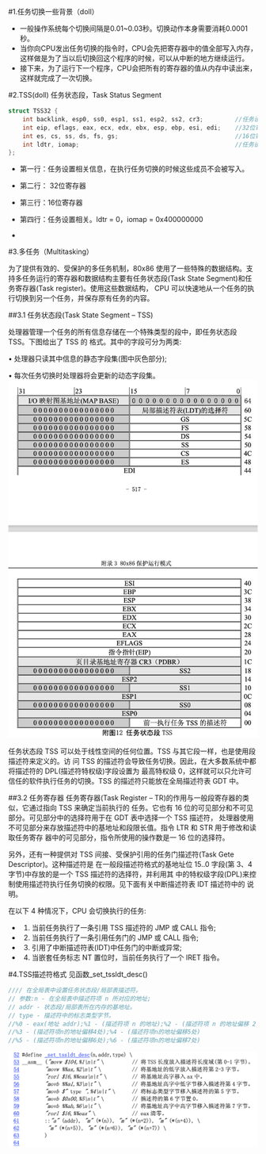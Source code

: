 #1.任务切换一些背景（doll）
* 一般操作系统每个切换间隔是0.01~0.03秒。切换动作本身需要消耗0.0001秒。
* 当你向CPU发出任务切换的指令时，CPU会先把寄存器中的值全部写入内存，这样做是为了当以后切换回这个程序的时候，可以从中断的地方继续运行。
* 接下来，为了运行下一个程序，CPU会把所有的寄存器的值从内存中读出来，这样就完成了一次切换。

#2.TSS(doll)
任务状态段，Task Status Segment

```cpp
struct TSS32 {
    int backlink, esp0, ss0, esp1, ss1, esp2, ss2, cr3;         //任务设置相关信息
    int eip, eflags, eax, ecx, edx, ebx, esp, ebp, esi, edi;    //32位寄存器
    int es, cs, ss, ds, fs, gs;                                 //16位寄存器
    int ldtr, iomap;                                            //任务设置相关
};
```
* 第一行：任务设置相关信息，在执行任务切换的时候这些成员不会被写入。

* 第二行： 32位寄存器

* 第三行：16位寄存器

* 第四行：任务设置相关。ldtr = 0，iomap = 0x400000000
* 
#3.多任务（Multitasking）

为了提供有效的、受保护的多任务机制，80x86 使用了一些特殊的数据结构。支持多任务运行的寄存器和数据结构主要有任务状态段(Task State Segment)和任务寄存器(Task register)。使用这些数据结构， CPU 可以快速地从一个任务的执行切换到另一个任务，并保存原有任务的内容。

##3.1 任务状态段(Task State Segment – TSS)

处理器管理一个任务的所有信息存储在一个特殊类型的段中，即任务状态段 TSS。下图给出了 TSS 的 格式。其中的字段可分为两类:

•  处理器只读其中信息的静态字段集(图中灰色部分); 

•  每次任务切换时处理器将会更新的动态字段集。
![](res/fu11.png)

任务状态段 TSS 可以处于线性空间的任何位置。TSS 与其它段一样，也是使用段描述符来定义的。访 问 TSS 的描述符会导致任务切换。因此，在大多数系统中都将描述符的 DPL(描述符特权级)字段设置为 最高特权级 0，这样就可以只允许可信任的软件执行任务的切换。TSS 的描述符只能放在全局描述符表 GDT 中。

##3.2 任务寄存器
任务寄存器(Task Register – TR)的作用与一般段寄存器的类似，它通过指向 TSS 来确定当前执行的 任务。它也有 16 位的可见部分和不可见部分。可见部分中的选择符用于在 GDT 表中选择一个 TSS 描述符， 处理器使用不可见部分来存放描述符中的基地址和段限长值。指令 LTR 和 STR 用于修改和读取任务寄存 器中的可见部分，指令所使用的操作数是一 16 位的选择符。

另外，还有一种提供对 TSS 间接、受保护引用的任务门描述符(Task Gete Descriptor)。这种描述符是 在一般段描述符格式的基地址位 15..0 字段(第 3、4 字节)中存放的是一个 TSS 描述符的选择符，并利用其 中的特权级字段(DPL)来控制使用描述符执行任务切换的权限。见下面有关中断描述符表 IDT 描述符中的 说明。


在以下 4 种情况下，CPU 会切换执行的任务:

* 1. 当前任务执行了一条引用 TSS 描述符的 JMP 或 CALL 指令;
* 2. 当前任务执行了一条引用任务门的 JMP 或 CALL 指令;
* 3. 引用了中断描述符表(IDT)中任务门的中断或异常;
* 4. 当嵌套任务标志 NT 置位时，当前任务执行了一个 IRET 指令。


#4.TSS描述符格式
见函数_set_tssldt_desc()

```cpp
//// 在全局表中设置任务状态段/局部表描述符。
// 参数:n - 在全局表中描述符项 n 所对应的地址;
// addr - 状态段/局部表所在内存的基地址。 
// type - 描述符中的标志类型字节。
//%0 - eax(地址 addr);%1 - (描述符项 n 的地址);%2 - (描述符项 n 的地址偏移 2 处);
//%3 - (描述符项n的地址偏移4处);%4 - (描述符项n的地址偏移5处)
//%5 - (描述符项n的地址偏移6处);%6 - (描述符项n的地址偏移7处)
```

![](res/tss_des.png)






